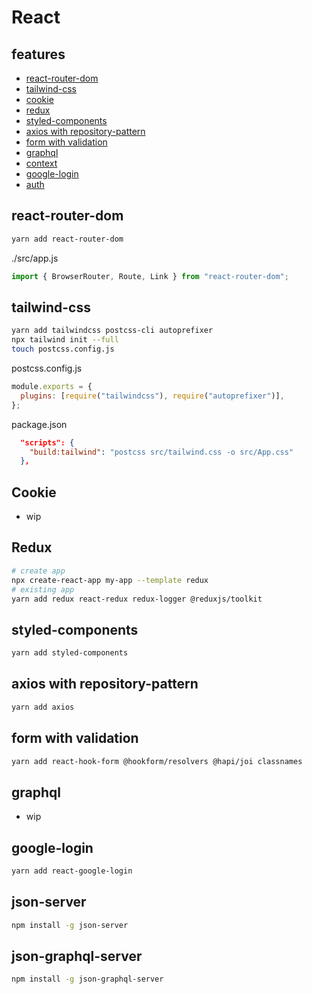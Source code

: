 # React

## features

- [react-router-dom](#react-router-dom)
- [tailwind-css](#tailwind-css)
- [cookie](#cookie)
- [redux](#redux)
- [styled-components](#styled-components)
- [axios with repository-pattern](#axios-with-repository-pattern)
- [form with validation](#form-with-validation)
- [graphql](#graphql)
- [context](#context)
- [google-login](#google-login)
- [auth](#auth)


## react-router-dom

```sh
yarn add react-router-dom
```

./src/app.js

```js
import { BrowserRouter, Route, Link } from "react-router-dom";
```

## tailwind-css

```sh
yarn add tailwindcss postcss-cli autoprefixer
npx tailwind init --full
touch postcss.config.js
```

postcss.config.js

```js
module.exports = {
  plugins: [require("tailwindcss"), require("autoprefixer")],
};
```

package.json

```json
  "scripts": {
    "build:tailwind": "postcss src/tailwind.css -o src/App.css"
  },
```

## Cookie

- wip

## Redux

```sh
# create app
npx create-react-app my-app --template redux
# existing app
yarn add redux react-redux redux-logger @reduxjs/toolkit
```

## styled-components

```sh
yarn add styled-components
```

## axios with repository-pattern

```sh
yarn add axios
```

## form with validation

```sh
yarn add react-hook-form @hookform/resolvers @hapi/joi classnames
```

## graphql

- wip

## google-login

```sh
yarn add react-google-login
```

## json-server

```sh
npm install -g json-server
```

## json-graphql-server

```sh
npm install -g json-graphql-server
```
